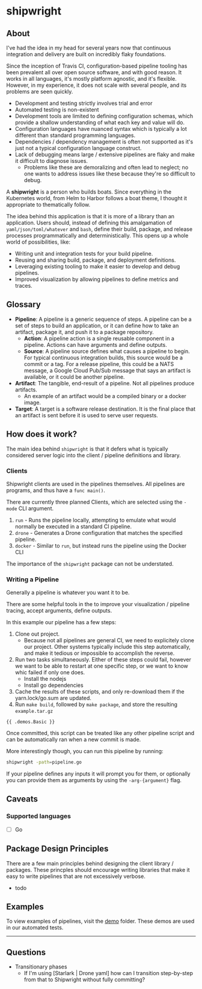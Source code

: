 # shipwright

## About

I've had the idea in my head for several years now that continuous integration and delivery are built on incredibly flaky foundations.

Since the inception of Travis CI, configuration-based pipeline tooling has been prevalent all over open source software, and with good reason. It works in all languages, it's mostly platform agnostic, and it's flexible. However, in my experience, it does not scale with several people, and its problems are seen quickly.

- Development and testing strictly involves trial and error
- Automated testing is non-existent
- Development tools are limited to defining configuration schemas, which provide a shallow understanding of what each key and value will do.
- Configuration languages have nuanced syntax which is typically a lot different than standard programming languages.
- Dependencies / dependency management is often not supported as it's just not a typical configuration language construct.
- Lack of debugging means large / extensive pipelines are flaky and make it difficult to diagnose issues.
  - Problems like these are demoralizing and often lead to neglect; no one wants to address issues like these because they're so difficult to debug.

A **shipwright** is a person who builds boats. Since everything in the Kubernetes world, from Helm to Harbor follows a boat theme, I thought it appropriate to thematically follow.

The idea behind this application is that it is more of a library than an application. Users should, instead of defining this amalgamation of `yaml/json/toml/whatever` and `bash`, define their build, package, and release processes programmatically and deterministically. This opens up a whole world of possibilities, like:

- Writing unit and integration tests for your build pipeline.
- Reusing and sharing build, package, and deployment definitions.
- Leveraging existing tooling to make it easier to develop and debug pipelines.
- Improved visualization by allowing pipelines to define metrics and traces.

## Glossary

- **Pipeline**: A pipeline is a generic sequence of steps. A pipeline can be a set of steps to build an application, or it can define how to take an artifact, package it, and push it to a package repository.
  - **Action**: A pipeline action is a single reusable component in a pipeline. Actions can have arguments and define outputs.
  - **Source**: A pipeline source defines what causes a pipeline to begin. For typical continuous integration builds, this source would be a commit or a tag. For a release pipeline, this could be a NATS message, a Google Cloud Pub/Sub message that says an artifact is available, or it could be another pipeline.
- **Artifact**: The tangible, end-result of a pipeline. Not all pipelines produce artifacts.
  - An example of an artifact would be a compiled binary or a docker image.
- **Target**: A target is a software release destination. It is the final place that an artifact is sent before it is used to serve user requests.

## How does it work?

The main idea behind `shipwright` is that it defers what is typically considered server logic into the client / pipeline definitions and library.

### Clients

Shipwright clients are used in the pipelines themselves. All pipelines are programs, and thus have a `func main()`.

There are currently three planned Clients, which are selected using the `-mode` CLI argument.

1. `run` - Runs the pipeline locally, attempting to emulate what would normally be executed in a standard CI pipeline.
2. `drone` - Generates a Drone configuration that matches the specified pipeline.
3. `docker` - Similar to `run`, but instead runs the pipeline using the Docker CLI

The importance of the `shipwright` package can not be understated.

### Writing a Pipeline

Generally a pipeline is whatever you want it to be.

There are some helpful tools in the to improve your visualization / pipeline tracing, accept arguments, define outputs.

In this example our pipeline has a few steps:

1. Clone out project.
   - Because not all pipelines are general CI, we need to explicitely clone our project. Other systems typically include this step automatically, and make it tedious or impossible to accomplish the reverse.
2. Run two tasks simultaneously. Either of these steps could fail, however we want to be able to restart at one specific step, or we want to know whic failed if only one does.
   - Install the nodejs
   - Install go dependencies
3. Cache the results of these scripts, and only re-download them if the yarn.lock/go.sum are updated.
4. Run `make build`, followed by `make package`, and store the resulting `example.tar.gz`

```go=
{{ .demos.Basic }}
```

Once committed, this script can be treated like any other pipeline script and can be automatically ran when a new commit is made.

More interestingly though, you can run this pipeline by running:

```bash
shipwright -path=pipeline.go
```

If your pipeline defines any inputs it will prompt you for them, or optionally you can provide them as arguments by using the `-arg-{argument}` flag.

## Caveats

### Supported languages

- [ ] Go

## Package Design Principles

There are a few main principles behind designing the client library / packages. These princples should encourage writing libraries that make it easy to write pipelines that are not excessively verbose.

- todo

## Examples

To view examples of pipelines, visit the [demo](./demo) folder. These demos are used in our automated tests.

---

## Questions

- Transitionary phases
  - If I'm using [Starlark | Drone yaml] how can I transition step-by-step from that to Shipwright without fully committing?
